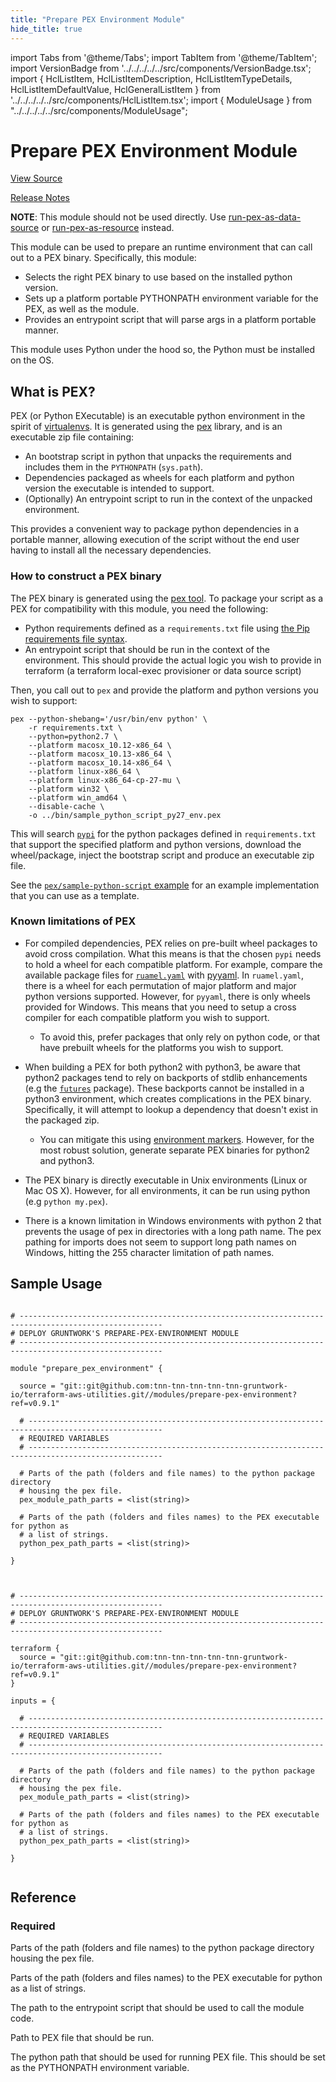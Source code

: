```yaml
---
title: "Prepare PEX Environment Module"
hide_title: true
---
```


import Tabs from '@theme/Tabs';
import TabItem from '@theme/TabItem';
import VersionBadge from '../../../../../src/components/VersionBadge.tsx';
import { HclListItem, HclListItemDescription, HclListItemTypeDetails, HclListItemDefaultValue, HclGeneralListItem } from '../../../../../src/components/HclListItem.tsx';
import { ModuleUsage } from "../../../../../src/components/ModuleUsage";

<VersionBadge repoTitle="Terraform Utility Modules" version="0.9.1" lastModifiedVersion="0.8.0"/>

# Prepare PEX Environment Module

<a href="https://github.com/tnn-tnn-tnn-tnn-tnn-gruntwork-io/terraform-aws-utilities/tree/v0.9.1/modules/prepare-pex-environment" className="link-button" title="View the source code for this module in GitHub.">View Source</a>

<a href="https://github.com/tnn-tnn-tnn-tnn-tnn-gruntwork-io/terraform-aws-utilities/releases/tag/v0.8.0" className="link-button" title="Release notes for only versions which impacted this module.">Release Notes</a>

**NOTE**: This module should not be used directly. Use [run-pex-as-data-source](https://github.com/tnn-tnn-tnn-tnn-tnn-gruntwork-io/terraform-aws-utilities/tree/v0.9.1/modules/run-pex-as-data-source) or
[run-pex-as-resource](https://github.com/tnn-tnn-tnn-tnn-tnn-gruntwork-io/terraform-aws-utilities/tree/v0.9.1/modules/run-pex-as-resource) instead.

This module can be used to prepare an runtime environment that can call out to a PEX binary. Specifically, this module:

*   Selects the right PEX binary to use based on the installed python version.
*   Sets up a platform portable PYTHONPATH environment variable for the PEX, as well as the module.
*   Provides an entrypoint script that will parse args in a platform portable manner.

This module uses Python under the hood so, the Python must be installed on the OS.

## What is PEX?

PEX (or Python EXecutable) is an executable python environment in the spirit of [virtualenvs](https://github.com/tnn-tnn-tnn-tnn-tnn-gruntwork-io/terraform-aws-utilities/tree/v0.9.1/modules/prepare-pex-environment/virtualenv.org). It is
generated using the [pex](https://github.com/pantsbuild/pex) library, and is an executable zip file containing:

*   An bootstrap script in python that unpacks the requirements and includes them in the `PYTHONPATH` (`sys.path`).
*   Dependencies packaged as wheels for each platform and python version the executable is intended to support.
*   (Optionally) An entrypoint script to run in the context of the unpacked environment.

This provides a convenient way to package python dependencies in a portable manner, allowing execution of the script
without the end user having to install all the necessary dependencies.

### How to construct a PEX binary

The PEX binary is generated using the [pex tool](https://github.com/pantsbuild/pex). To package your script as a PEX for
compatibility with this module, you need the following:

*   Python requirements defined as a `requirements.txt` file using [the Pip requirements file
    syntax](https://pip.pypa.io/en/stable/reference/pip_install/?highlight=requirements%20file#requirements-file-format).
*   An entrypoint script that should be run in the context of the environment. This should provide the actual logic
    you wish to provide in terraform (a terraform local-exec provisioner or data source script)

Then, you call out to `pex` and provide the platform and python versions you wish to support:

```
pex --python-shebang='/usr/bin/env python' \
    -r requirements.txt \
    --python=python2.7 \
    --platform macosx_10.12-x86_64 \
    --platform macosx_10.13-x86_64 \
    --platform macosx_10.14-x86_64 \
    --platform linux-x86_64 \
    --platform linux-x86_64-cp-27-mu \
    --platform win32 \
    --platform win_amd64 \
    --disable-cache \
    -o ../bin/sample_python_script_py27_env.pex
```

This will search [`pypi`](https://pypi.org/) for the python packages defined in `requirements.txt` that support the
specified platform and python versions, download the wheel/package, inject the bootstrap script and produce an
executable zip file.

See the [`pex/sample-python-script` example](https://github.com/tnn-tnn-tnn-tnn-tnn-gruntwork-io/terraform-aws-utilities/tree/v0.9.1/examples/pex/sample-python-script) for an example implementation that you
can use as a template.

### Known limitations of PEX

*   For compiled dependencies, PEX relies on pre-built wheel packages to avoid cross compilation. What this means is that
    the chosen `pypi` needs to hold a wheel for each compatible platform. For example, compare the available package files
    for [`ruamel.yaml`](https://pypi.org/project/ruamel.yaml/#files) with
    [pyyaml](https://pypi.org/project/PyYAML/#files). In `ruamel.yaml`, there is a wheel for each permutation of major
    platform and major python versions supported. However, for `pyyaml`, there is only wheels provided for Windows.
    This means that you need to setup a cross compiler for each compatible platform you wish to support.
    *   To avoid this, prefer packages that only rely on python code, or that have prebuilt wheels for the platforms you
        wish to support.

*   When building a PEX for both python2 with python3, be aware that python2 packages tend to rely on backports of stdlib
    enhancements (e.g the [`futures`](https://pypi.org/project/futures/) package). These backports cannot be installed in
    a python3 environment, which creates complications in the PEX binary. Specifically, it will attempt to lookup a
    dependency that doesn't exist in the packaged zip.
    *   You can mitigate this using [environment markers](https://www.python.org/dev/peps/pep-0508/#environment-markers).
        However, for the most robust solution, generate separate PEX binaries for python2 and python3.

*   The PEX binary is directly executable in Unix environments (Linux or Mac OS X). However, for all environments, it can
    be run using python (e.g `python my.pex`).

*   There is a known limitation in Windows environments with python 2 that prevents the usage of pex in directories with a
    long path name. The pex pathing for imports does not seem to support long path names on Windows, hitting the 255
    character limitation of path names.

## Sample Usage

<Tabs>
<TabItem value="terraform" label="Terraform" default>

```hcl title="main.tf"

# ------------------------------------------------------------------------------------------------------
# DEPLOY GRUNTWORK'S PREPARE-PEX-ENVIRONMENT MODULE
# ------------------------------------------------------------------------------------------------------

module "prepare_pex_environment" {

  source = "git::git@github.com:tnn-tnn-tnn-tnn-tnn-gruntwork-io/terraform-aws-utilities.git//modules/prepare-pex-environment?ref=v0.9.1"

  # ----------------------------------------------------------------------------------------------------
  # REQUIRED VARIABLES
  # ----------------------------------------------------------------------------------------------------

  # Parts of the path (folders and file names) to the python package directory
  # housing the pex file.
  pex_module_path_parts = <list(string)>

  # Parts of the path (folders and files names) to the PEX executable for python as
  # a list of strings.
  python_pex_path_parts = <list(string)>

}


```

</TabItem>
<TabItem value="terragrunt" label="Terragrunt" default>

```hcl title="terragrunt.hcl"

# ------------------------------------------------------------------------------------------------------
# DEPLOY GRUNTWORK'S PREPARE-PEX-ENVIRONMENT MODULE
# ------------------------------------------------------------------------------------------------------

terraform {
  source = "git::git@github.com:tnn-tnn-tnn-tnn-tnn-gruntwork-io/terraform-aws-utilities.git//modules/prepare-pex-environment?ref=v0.9.1"
}

inputs = {

  # ----------------------------------------------------------------------------------------------------
  # REQUIRED VARIABLES
  # ----------------------------------------------------------------------------------------------------

  # Parts of the path (folders and file names) to the python package directory
  # housing the pex file.
  pex_module_path_parts = <list(string)>

  # Parts of the path (folders and files names) to the PEX executable for python as
  # a list of strings.
  python_pex_path_parts = <list(string)>

}


```

</TabItem>
</Tabs>




## Reference

<Tabs>
<TabItem value="inputs" label="Inputs" default>

### Required

<HclListItem name="pex_module_path_parts" requirement="required" type="list(string)">
<HclListItemDescription>

Parts of the path (folders and file names) to the python package directory housing the pex file.

</HclListItemDescription>
</HclListItem>

<HclListItem name="python_pex_path_parts" requirement="required" type="list(string)">
<HclListItemDescription>

Parts of the path (folders and files names) to the PEX executable for python as a list of strings.

</HclListItemDescription>
</HclListItem>

</TabItem>
<TabItem value="outputs" label="Outputs">

<HclListItem name="entrypoint_path">
<HclListItemDescription>

The path to the entrypoint script that should be used to call the module code.

</HclListItemDescription>
</HclListItem>

<HclListItem name="pex_path">
<HclListItemDescription>

Path to PEX file that should be run.

</HclListItemDescription>
</HclListItem>

<HclListItem name="python_path">
<HclListItemDescription>

The python path that should be used for running PEX file. This should be set as the PYTHONPATH environment variable.

</HclListItemDescription>
</HclListItem>

</TabItem>
</Tabs>


<!-- ##DOCS-SOURCER-START
{
  "originalSources": [
    "https://github.com/tnn-tnn-tnn-tnn-tnn-gruntwork-io/terraform-aws-utilities/tree/v0.9.1/modules/prepare-pex-environment/readme.md",
    "https://github.com/tnn-tnn-tnn-tnn-tnn-gruntwork-io/terraform-aws-utilities/tree/v0.9.1/modules/prepare-pex-environment/variables.tf",
    "https://github.com/tnn-tnn-tnn-tnn-tnn-gruntwork-io/terraform-aws-utilities/tree/v0.9.1/modules/prepare-pex-environment/outputs.tf"
  ],
  "sourcePlugin": "module-catalog-api",
  "hash": "5e8fc330f386b26a4d5420e212a6d149"
}
##DOCS-SOURCER-END -->
